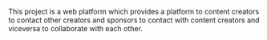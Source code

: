 This project is a web platform which provides a platform to content creators to contact other creators and sponsors to contact with content creators and viceversa to collaborate with each other.